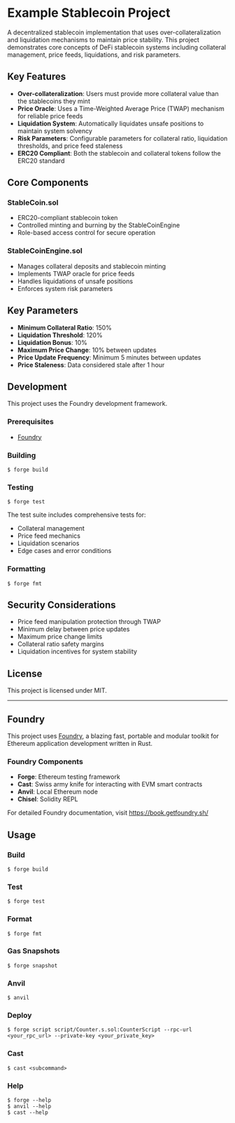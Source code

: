 # Example Stablecoin Project

A decentralized stablecoin implementation that uses over-collateralization and liquidation mechanisms to maintain price stability. This project demonstrates core concepts of DeFi stablecoin systems including collateral management, price feeds, liquidations, and risk parameters.

## Key Features

- **Over-collateralization**: Users must provide more collateral value than the stablecoins they mint
- **Price Oracle**: Uses a Time-Weighted Average Price (TWAP) mechanism for reliable price feeds
- **Liquidation System**: Automatically liquidates unsafe positions to maintain system solvency
- **Risk Parameters**: Configurable parameters for collateral ratio, liquidation thresholds, and price feed staleness
- **ERC20 Compliant**: Both the stablecoin and collateral tokens follow the ERC20 standard

## Core Components

### StableCoin.sol
- ERC20-compliant stablecoin token
- Controlled minting and burning by the StableCoinEngine
- Role-based access control for secure operation

### StableCoinEngine.sol
- Manages collateral deposits and stablecoin minting
- Implements TWAP oracle for price feeds
- Handles liquidations of unsafe positions
- Enforces system risk parameters

## Key Parameters

- **Minimum Collateral Ratio**: 150%
- **Liquidation Threshold**: 120%
- **Liquidation Bonus**: 10%
- **Maximum Price Change**: 10% between updates
- **Price Update Frequency**: Minimum 5 minutes between updates
- **Price Staleness**: Data considered stale after 1 hour

## Development

This project uses the Foundry development framework.

### Prerequisites

- [Foundry](https://book.getfoundry.sh/getting-started/installation)

### Building

```shell
$ forge build
```

### Testing

```shell
$ forge test
```

The test suite includes comprehensive tests for:
- Collateral management
- Price feed mechanics
- Liquidation scenarios
- Edge cases and error conditions

### Formatting

```shell
$ forge fmt
```

## Security Considerations

- Price feed manipulation protection through TWAP
- Minimum delay between price updates
- Maximum price change limits
- Collateral ratio safety margins
- Liquidation incentives for system stability

## License

This project is licensed under MIT.

---

## Foundry

This project uses [Foundry](https://book.getfoundry.sh/), a blazing fast, portable and modular toolkit for Ethereum application development written in Rust.

### Foundry Components

- **Forge**: Ethereum testing framework
- **Cast**: Swiss army knife for interacting with EVM smart contracts
- **Anvil**: Local Ethereum node
- **Chisel**: Solidity REPL

For detailed Foundry documentation, visit https://book.getfoundry.sh/

## Usage

### Build

```shell
$ forge build
```

### Test

```shell
$ forge test
```

### Format

```shell
$ forge fmt
```

### Gas Snapshots

```shell
$ forge snapshot
```

### Anvil

```shell
$ anvil
```

### Deploy

```shell
$ forge script script/Counter.s.sol:CounterScript --rpc-url <your_rpc_url> --private-key <your_private_key>
```

### Cast

```shell
$ cast <subcommand>
```

### Help

```shell
$ forge --help
$ anvil --help
$ cast --help
```